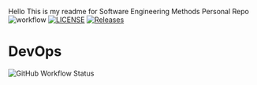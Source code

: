 
Hello This is my readme for Software Engineering Methods Personal Repo
![workflow](https://github.com/calan-dev/seMethods/actions/workflows/main.yml/badge.svg)
[![LICENSE](https://img.shields.io/github/license/calan-dev/seMethods.svg?style=flat-square)](https://github.com/calan-dev/seMethods/blob/master/LICENSE)
[![Releases](https://img.shields.io/github/release/calan-dev/seMethods/all.svg?style=flat-square)](https://github.com/calan-dev/seMethods/releases)

# DevOps 
![GitHub Workflow Status](https://img.shields.io/github/checks-status/calan-dev/seMethods/master)


